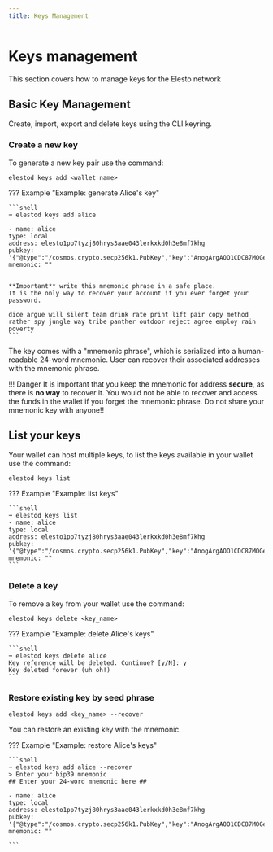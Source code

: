 ```yaml
---
title: Keys Management
---
```


# Keys management

This section covers how to manage keys for the Elesto network


## Basic Key Management

Create, import, export and delete keys using the CLI keyring.

### Create a new key

To generate a new key pair use the command:

```
elestod keys add <wallet_name>
```

??? Example "Example: generate Alice's key"

    ```shell
    ➜ elestod keys add alice
    
    - name: alice
    type: local
    address: elesto1pp7tyzj80hrys3aae043lerkxkd0h3e8mf7khg
    pubkey: '{"@type":"/cosmos.crypto.secp256k1.PubKey","key":"AnogArgAOO1CDC87MOGeJ7mcRqIWa0rOiRbDmm9X3ddi"}'
    mnemonic: ""


    **Important** write this mnemonic phrase in a safe place.
    It is the only way to recover your account if you ever forget your password.

    dice argue will silent team drink rate print lift pair copy method rather spy jungle way tribe panther outdoor reject agree employ rain poverty
    ```

The key comes with a "mnemonic phrase", which is serialized into a human-readable 24-word mnemonic. User can recover their associated addresses with the mnemonic phrase.

!!! Danger
    It is important that you keep the mnemonic for address **secure**, as there is **no way** to recover it. You would not be able to recover and access the funds in the wallet if you forget the mnemonic phrase. Do not share your mnemonic key with anyone!!



## List your keys 

Your wallet can host multiple keys, to list the keys available in your wallet use the command:

```
elestod keys list
```

??? Example "Example: list keys"

    ```shell
    ➜ elestod keys list 
    - name: alice
    type: local
    address: elesto1pp7tyzj80hrys3aae043lerkxkd0h3e8mf7khg
    pubkey: '{"@type":"/cosmos.crypto.secp256k1.PubKey","key":"AnogArgAOO1CDC87MOGeJ7mcRqIWa0rOiRbDmm9X3ddi"}'
    mnemonic: ""
    ```



### Delete a key

To remove a key from your wallet use the command:

```
elestod keys delete <key_name>
```

??? Example "Example: delete Alice's keys"
    
    ```shell
    ➜ elestod keys delete alice
    Key reference will be deleted. Continue? [y/N]: y
    Key deleted forever (uh oh!)
    ```


### Restore existing key by seed phrase

```
elestod keys add <key_name> --recover
```

You can restore an existing key with the mnemonic.

??? Example "Example: restore Alice's keys"

    ```shell
    ➜ elestod keys add alice --recover
    > Enter your bip39 mnemonic
    ## Enter your 24-word mnemonic here ##

    - name: alice
    type: local
    address: elesto1pp7tyzj80hrys3aae043lerkxkd0h3e8mf7khg
    pubkey: '{"@type":"/cosmos.crypto.secp256k1.PubKey","key":"AnogArgAOO1CDC87MOGeJ7mcRqIWa0rOiRbDmm9X3ddi"}'
    mnemonic: ""

    ```


